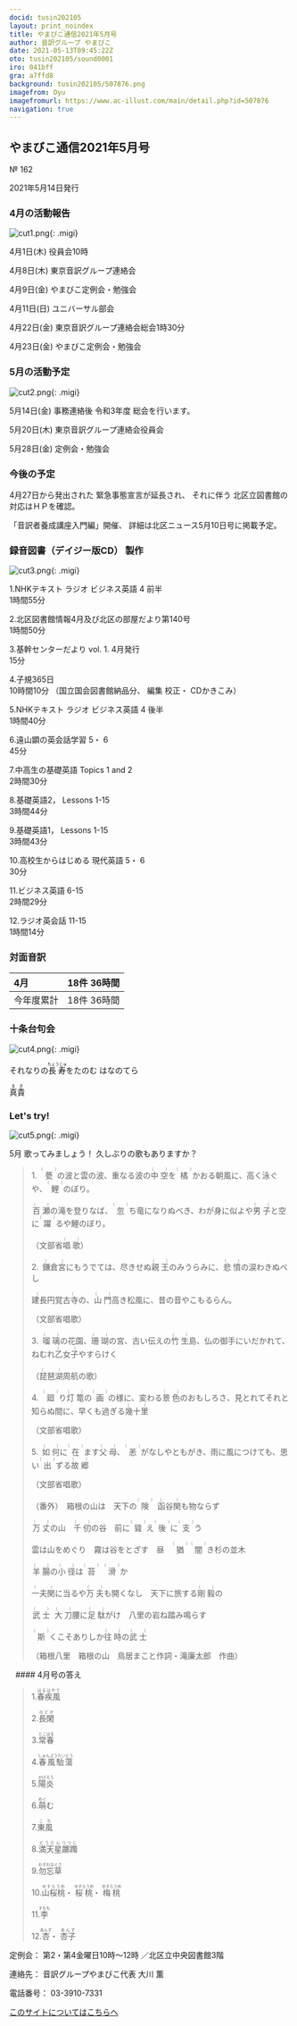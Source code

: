 ```yaml
---
docid: tusin202105
layout: print_noindex
title: やまびこ通信2021年5月号
author: 音訳グループ やまびこ
date: 2021-05-13T09:45:22Z
oto: tusin202105/sound0001
iro: 041bff
gra: a7ffd8
background: tusin202105/507876.png
imagefrom: Oyu
imagefromurl: https://www.ac-illust.com/main/detail.php?id=507876
navigation: true
---
```


## <span data-dur="4.119" data-begin="2.750" id="xmri_0001" markdown="1">やまびこ通信2021年5月号</span>

<span data-dur="2.654" data-begin="6.869" id="xmri_0002" markdown="1">№ 162</span>

<span data-dur="4.689" data-begin="9.523" id="xmri_0003" markdown="1">2021年5月14日発行</span>


### <span data-dur="3.322" data-begin="19.300" id="xmri_0006" markdown="1">4月の活動報告</span>

![cut1.png](media/tusin202105/cut1.png){: .migi}

<span data-dur="2.144" data-begin="24.472" id="xmri_0008" markdown="1">4月1日(木)</span>
<span data-dur="2.753" data-begin="26.616" id="xmri_0009" markdown="1">役員会10時</span>

<span data-dur="2.023" data-begin="29.369" id="xmri_000A" markdown="1">4月8日(木)</span>
<span data-dur="3.363" data-begin="31.392" id="xmri_000B" markdown="1">東京音訳グループ連絡会</span>

<span data-dur="2.11" data-begin="34.755" id="xmri_000C" markdown="1">4月9日(金)</span>
<span data-dur="3.537" data-begin="36.865" id="xmri_000D" markdown="1">やまびこ定例会・勉強会</span>

<span data-dur="2.397" data-begin="40.402" id="xmri_000E" markdown="1">4月11日(日)</span>
<span data-dur="2.504" data-begin="42.799" id="xmri_000F" markdown="1">ユニバーサル部会</span>

<span data-dur="2.355" data-begin="45.303" id="xmri_0010" markdown="1">4月22日(金)</span>
<span data-dur="5.082" data-begin="47.658" id="xmri_0011" markdown="1">東京音訳グループ連絡会総会1時30分</span>

<span data-dur="2.475" data-begin="52.740" id="xmri_0012" markdown="1">4月23日(金)</span>
<span data-dur="4.937" data-begin="55.215" id="xmri_0013" markdown="1">やまびこ定例会・勉強会</span>


### <span data-dur="3.178" data-begin="60.152" id="xmri_0014" markdown="1">5月の活動予定</span>

![cut2.png](media/tusin202105/cut2.png){: .migi}

<span data-dur="2.151" data-begin="65.180" id="xmri_0016" markdown="1">5月14日(金)</span>
<span data-dur="5.775" data-begin="67.331" id="xmri_0017" markdown="1">事務連絡後 令和3年度 総会を行います。</span>

<span data-dur="2.023" data-begin="73.106" id="xmri_0018" markdown="1">5月20日(木)</span>
<span data-dur="4.051" data-begin="75.129" id="xmri_0019" markdown="1">東京音訳グループ連絡会役員会</span>

<span data-dur="2.469" data-begin="79.180" id="xmri_001A" markdown="1">5月28日(金)</span>
<span data-dur="4.386" data-begin="81.649" id="xmri_001B" markdown="1">定例会・勉強会</span>


### <span data-dur="2.63" data-begin="86.035" id="xmri_001C" markdown="1">今後の予定</span>

<span data-dur="5.247" data-begin="88.665" id="xmri_001D" markdown="1">4月27日から発出された 緊急事態宣言が延長され、</span>
<span data-dur="6.143" data-begin="93.912" id="xmri_001E" markdown="1">それに伴う 北区立図書館の対応はＨＰを確認。</span>

<span data-dur="3.14" data-begin="100.055" id="xmri_001F" markdown="1">「音訳者養成講座入門編」開催、</span>
<span data-dur="6.882" data-begin="103.195" id="xmri_0020" markdown="1">詳細は北区ニュース5月10日号に掲載予定。</span>


### <span data-dur="4.732" data-begin="110.077" id="xmri_0021" markdown="1">録音図書（デイジー版CD） 製作</span>

![cut3.png](media/tusin202105/cut3.png){: .migi}




<span data-dur="0.815" data-begin="118.323" id="xmri_0024" markdown="1">1.</span><span data-dur="4.493" data-begin="119.138" id="xmri_0025" markdown="1">NHKテキスト ラジオ ビジネス英語 4 前半</span>  
<span data-dur="2.76" data-begin="123.631" id="xmri_0026" markdown="1">1時間55分</span>


<span data-dur="0.704" data-begin="126.391" id="xmri_0027" markdown="1">2.</span><span data-dur="5.287" data-begin="127.095" id="xmri_0028" markdown="1">北区図書館情報4月及び北区の部屋だより第140号</span>  
<span data-dur="2.601" data-begin="132.382" id="xmri_0029" markdown="1">1時間50分</span>


<span data-dur="0.87" data-begin="134.983" id="xmri_002A" markdown="1">3.</span><span data-dur="2.925" data-begin="135.853" id="xmri_002B" markdown="1">基幹センターだより vol. 1.</span>
<span data-dur="1.494" data-begin="138.778" id="xmri_002C" markdown="1">4月発行</span>  
<span data-dur="2.005" data-begin="140.272" id="xmri_002D" markdown="1">15分</span>


<span data-dur="0.797" data-begin="142.277" id="xmri_002E" markdown="1">4.</span><span data-dur="2.48" data-begin="143.074" id="xmri_002F" markdown="1">子規365日</span>  
<span data-dur="1.612" data-begin="145.554" id="xmri_0030" markdown="1">10時間10分</span>
<span data-dur="2.631" data-begin="147.166" id="xmri_0031" markdown="1">（国立国会図書館納品分、</span>
<span data-dur="3.9" data-begin="149.797" id="xmri_0032" markdown="1">編集 校正・ CDかきこみ）</span>


<span data-dur="0.714" data-begin="153.697" id="xmri_0033" markdown="1">5.</span><span data-dur="4.493" data-begin="154.411" id="xmri_0034" markdown="1">NHKテキスト ラジオ ビジネス英語 4 後半</span>  
<span data-dur="2.667" data-begin="158.904" id="xmri_0035" markdown="1">1時間40分</span>


<span data-dur="0.859" data-begin="161.571" id="xmri_0036" markdown="1">6.</span><span data-dur="3.338" data-begin="162.430" id="xmri_0037" markdown="1">遠山顕の英会話学習 5・ 6</span>  
<span data-dur="2.253" data-begin="165.768" id="xmri_0038" markdown="1">45分</span>


<span data-dur="0.828" data-begin="168.021" id="xmri_0039" markdown="1">7.</span><span data-dur="2.036" data-begin="168.849" id="xmri_003A" markdown="1">中高生の基礎英語</span>
<span data-dur="1.595" data-begin="170.885" id="xmri_003B" markdown="1">Topics 1 and 2</span>  
<span data-dur="2.615" data-begin="172.480" id="xmri_003C" markdown="1">2時間30分</span>


<span data-dur="0.847" data-begin="175.095" id="xmri_003D" markdown="1">8.</span><span data-dur="1.286" data-begin="175.942" id="xmri_003E" markdown="1">基礎英語2，</span>
<span data-dur="1.854" data-begin="177.228" id="xmri_003F" markdown="1">Lessons 1-15</span>  
<span data-dur="2.953" data-begin="179.082" id="xmri_0040" markdown="1">3時間44分</span>


<span data-dur="0.813" data-begin="182.035" id="xmri_0041" markdown="1">9.</span><span data-dur="1.458" data-begin="182.848" id="xmri_0042" markdown="1">基礎英語1，</span>
<span data-dur="1.854" data-begin="184.306" id="xmri_0043" markdown="1">Lessons 1-15</span>  
<span data-dur="3.003" data-begin="186.160" id="xmri_0044" markdown="1">3時間43分</span>


<span data-dur="0.801" data-begin="189.163" id="xmri_0045" markdown="1">10.</span><span data-dur="3.803" data-begin="189.964" id="xmri_0046" markdown="1">高校生からはじめる 現代英語 5・ 6</span>  
<span data-dur="2.141" data-begin="193.767" id="xmri_0047" markdown="1">30分</span>


<span data-dur="1.098" data-begin="195.908" id="xmri_0048" markdown="1">11.</span><span data-dur="1.502" data-begin="197.006" id="xmri_0049" markdown="1">ビジネス英語</span>
<span data-dur="1.519" data-begin="198.508" id="xmri_004A" markdown="1">6-15</span>  
<span data-dur="2.778" data-begin="200.027" id="xmri_004B" markdown="1">2時間29分</span>


<span data-dur="0.947" data-begin="202.805" id="xmri_004C" markdown="1">12.</span><span data-dur="1.514" data-begin="203.752" id="xmri_004D" markdown="1">ラジオ英会話</span>
<span data-dur="1.539" data-begin="205.266" id="xmri_004E" markdown="1">11-15</span>  
<span data-dur="3.394" data-begin="206.805" id="xmri_004F" markdown="1">1時間14分</span>


### <span data-dur="2.666" data-begin="210.199" id="xmri_0050" markdown="1">対面音訳</span>

<span data-dur="1.078" data-begin="212.865" id="xmri_0051" markdown="1">4月</span> | <span data-dur="3.435" data-begin="213.943" id="xmri_0052" markdown="1">18件 36時間</span>
|:---|---:|
<span data-dur="1.59" data-begin="217.378" id="xmri_0053" markdown="1">今年度累計</span> | <span data-dur="4.835" data-begin="218.968" id="xmri_0054" markdown="1">18件 36時間</span>


### <span data-dur="3.467" data-begin="223.803" id="xmri_0055" markdown="1">十条台句会</span>

![cut4.png](media/tusin202105/cut4.png){: .migi}

<span data-dur="8.347" data-begin="229.120" id="xmri_0057" markdown="1">それなりの<ruby class="ruby_level_7">長寿<rp>(</rp><rt>ちょうじゅ</rt><rp>)</rp></ruby>をたのむ はなのてら</span>

<span data-dur="2.417" data-begin="237.467" id="xmri_0058" markdown="1" class="haigo"><ruby class="ruby_level_6">真<rp>(</rp><rt>ま</rt><rp>)</rp>貴<rp>(</rp><rt>き</rt><rp>)</rp></ruby></span>

### <span data-dur="2.449" data-begin="240.384" id="xmri_005A" markdown="1">Let's try!</span>


![cut5.png](media/tusin202105/cut5.png){: .migi}

<span data-dur="3.034" data-begin="244.683" id="xmri_005C" markdown="1">5月 歌ってみましょう！</span>
<span data-dur="3.552" data-begin="247.717" id="xmri_005D" markdown="1">久しぶりの歌もありますか？</span>





<blockquote markdown="1">
1.&ensp;<ruby>甍<rp>(</rp><rt>（　　　）</rt><rp>)</rp></ruby>の波と雲の波、重なる波の<ruby class="ruby_level_1">中空<rp>(</rp><rt>（　　　）</rt><rp>)</rp></ruby>を<ruby>橘<rp>(</rp><rt>（　　　）</rt><rp>)</rp></ruby>かおる朝風に、高く泳ぐや、<ruby>鯉<rp>(</rp><rt>（　　　）</rt><rp>)</rp></ruby>のぼり。

<ruby class="ruby_level_7">百瀬<rp>(</rp><rt>（　　　）</rt><rp>)</rp></ruby>の滝を登りなば、<ruby>忽<rp>(</rp><rt>（　　　）</rt><rp>)</rp></ruby>ち竜になりぬべき、わが身に似よや<ruby class="ruby_level_1">男子<rp>(</rp><rt>（　　　）</rt><rp>)</rp></ruby>と空に<ruby class="ruby_level_7">躍<rp>(</rp><rt>（　　　）</rt><rp>)</rp></ruby>るや鯉のぼり。

（文部省<ruby class="ruby_level_4">唱歌<rp>(</rp><rt>（　　　）</rt><rp>)</rp></ruby>）

2.&ensp;<ruby>鎌倉宮<rp>(</rp><rt>（　　　）</rt><rp>)</rp></ruby>にもうでては、尽きせぬ<ruby class="ruby_level_2">親王<rp>(</rp><rt>（　　　）</rt><rp>)</rp></ruby>のみうらみに、<ruby class="ruby_level_7">悲憤<rp>(</rp><rt>（　　　）</rt><rp>)</rp></ruby>の涙わきぬべし

<ruby class="ruby_level_4">建長円覚古寺<rp>(</rp><rt>（　　　）</rt><rp>)</rp></ruby>の、<ruby class="ruby_level_2">山門<rp>(</rp><rt>（　　　）</rt><rp>)</rp></ruby>高き松風に、昔の音やこもるらん。

（文部省唱歌）

3.&ensp;<ruby>瑠璃<rp>(</rp><rt>（　　　）</rt><rp>)</rp></ruby>の花園、<ruby>珊瑚<rp>(</rp><rt>（　　　）</rt><rp>)</rp></ruby>の宮、古い伝えの<ruby class="ruby_level_1">竹生<rp>(</rp><rt>（　　　）</rt><rp>)</rp></ruby>島、仏の御手にいだかれて、ねむれ<ruby class="ruby_level_7">乙女子<rp>(</rp><rt>（　　　）</rt><rp>)</rp></ruby>やすらけく

（<ruby>琵琶湖<rp>(</rp><rt>（　　　）</rt><rp>)</rp></ruby>周航の歌）

4.&ensp;<ruby>廻<rp>(</rp><rt>（　　　）</rt><rp>)</rp></ruby>り<ruby>灯篭<rp>(</rp><rt>（　　　）</rt><rp>)</rp></ruby>の<ruby class="ruby_level_2">画<rp>(</rp><rt>（　　　）</rt><rp>)</rp></ruby>の様に、変わる<ruby class="ruby_level_4">景色<rp>(</rp><rt>（　　　）</rt><rp>)</rp></ruby>のおもしろさ、見とれてそれと知らぬ間に、早くも過ぎる<ruby class="ruby_level_7">幾十里<rp>(</rp><rt>（　　　）</rt><rp>)</rp></ruby>

（文部省唱歌）

5.&ensp;<ruby class="ruby_level_7">如何<rp>(</rp><rt>（　　　）</rt><rp>)</rp></ruby>に<ruby class="ruby_level_5">在<rp>(</rp><rt>（　　　）</rt><rp>)</rp></ruby>ます<ruby class="ruby_level_2">父母<rp>(</rp><rt>（　　　）</rt><rp>)</rp></ruby>、<ruby>恙<rp>(</rp><rt>（　　　）</rt><rp>)</rp></ruby>がなしやともがき、雨に風につけても、思い<ruby class="ruby_level_1">出<rp>(</rp><rt>（　　　）</rt><rp>)</rp></ruby>ずる<ruby class="ruby_level_6">故郷<rp>(</rp><rt>（　　　）</rt><rp>)</rp></ruby>

（文部省唱歌）

（番外）&ensp;箱根の山は　天下の<ruby class="ruby_level_5">険<rp>(</rp><rt>（　　　）</rt><rp>)</rp></ruby>&nbsp; <ruby>函谷関<rp>(</rp><rt>（　　　）</rt><rp>)</rp></ruby>も物ならず

<ruby class="ruby_level_7">万丈<rp>(</rp><rt>（　　　）</rt><rp>)</rp></ruby>の山　<ruby>千仞<rp>(</rp><rt>（　　　）</rt><rp>)</rp></ruby>の谷　前に<ruby>聳<rp>(</rp><rt>（　　　）</rt><rp>)</rp></ruby>え<ruby class="ruby_level_2">後<rp>(</rp><rt>（　　　）</rt><rp>)</rp></ruby>に<ruby class="ruby_level_5">支<rp>(</rp><rt>（　　　）</rt><rp>)</rp></ruby>う

雲は山をめぐり　霧は谷をとざす　昼　<ruby class="ruby_level_7">猶<rp>(</rp><rt>（　　　）</rt><rp>)</rp></ruby> <ruby>闇<rp>(</rp><rt>（　　　）</rt><rp>)</rp></ruby>き杉の並木

<ruby class="ruby_level_4">羊腸<rp>(</rp><rt>（　　　）</rt><rp>)</rp></ruby>の<ruby class="ruby_level_4">小径<rp>(</rp><rt>（　　　）</rt><rp>)</rp></ruby>は<ruby>苔<rp>(</rp><rt>（　　　）</rt><rp>)</rp></ruby>&nbsp; <ruby class="ruby_level_7">滑<rp>(</rp><rt>（　　　）</rt><rp>)</rp></ruby>か

<ruby class="ruby_level_4">一夫関<rp>(</rp><rt>（　　　）</rt><rp>)</rp></ruby>に当るや<ruby class="ruby_level_4">万夫<rp>(</rp><rt>（　　　）</rt><rp>)</rp></ruby>も開くなし　天下に旅する<ruby>剛毅<rp>(</rp><rt>（　　　）</rt><rp>)</rp></ruby>の

<ruby class="ruby_level_5">武士<rp>(</rp><rt>（　　　）</rt><rp>)</rp></ruby>&nbsp; <ruby class="ruby_level_2">大刀<rp>(</rp><rt>（　　　）</rt><rp>)</rp></ruby>腰に<ruby class="ruby_level_7">足駄<rp>(</rp><rt>（　　　）</rt><rp>)</rp></ruby>がけ　八里の岩ね踏み鳴らす

<ruby>斯<rp>(</rp><rt>（　　　）</rt><rp>)</rp></ruby>くこそありしか<ruby class="ruby_level_5">往時<rp>(</rp><rt>（　　　）</rt><rp>)</rp></ruby>の<ruby class="ruby_level_5">武士<rp>(</rp><rt>（　　　）</rt><rp>)</rp></ruby>

（箱根八里　箱根の山　鳥居まこと作詞・滝廉太郎　作曲）


</blockquote>
&ensp;
#### <span data-dur="2.258" data-begin="255.794" id="xmri_005F" markdown="1">4月号の答え</span>

<blockquote markdown="1">

<span data-dur="0.815" data-begin="258.052" id="xmri_0060" markdown="1">1.</span><span data-dur="1.731" data-begin="258.867" id="xmri_0061" markdown="1"><ruby class="ruby_level_7">春疾風<rp>(</rp><rt>はるはやて</rt><rp>)</rp></ruby></span>


<span data-dur="0.704" data-begin="260.598" id="xmri_0062" markdown="1">2.</span><span data-dur="1.492" data-begin="261.302" id="xmri_0063" markdown="1"><ruby class="ruby_level_7">長閑<rp>(</rp><rt>のどか</rt><rp>)</rp></ruby></span>


<span data-dur="0.871" data-begin="262.794" id="xmri_0064" markdown="1">3.</span><span data-dur="1.519" data-begin="263.665" id="xmri_0065" markdown="1"><ruby class="ruby_level_5">常春<rp>(</rp><rt>とこはる</rt><rp>)</rp></ruby></span>


<span data-dur="0.798" data-begin="265.184" id="xmri_0066" markdown="1">4.</span><span data-dur="2.1" data-begin="265.982" id="xmri_0067" markdown="1"><ruby>春風駘蕩<rp>(</rp><rt>しゅんぷうたいとう</rt><rp>)</rp></ruby></span>


<span data-dur="0.715" data-begin="268.082" id="xmri_0068" markdown="1">5.</span><span data-dur="1.546" data-begin="268.797" id="xmri_0069" markdown="1"><ruby class="ruby_level_7">陽炎<rp>(</rp><rt>かげろう</rt><rp>)</rp></ruby></span>


<span data-dur="0.859" data-begin="270.343" id="xmri_006A" markdown="1">6.</span><span data-dur="1.453" data-begin="271.202" id="xmri_006B" markdown="1"><ruby>萌<rp>(</rp><rt>めぐ</rt><rp>)</rp></ruby>む</span>


<span data-dur="0.828" data-begin="272.655" id="xmri_006C" markdown="1">7.</span><span data-dur="1.33" data-begin="273.483" id="xmri_006D" markdown="1"><ruby class="ruby_level_2">東風<rp>(</rp><rt>こち</rt><rp>)</rp></ruby></span>


<span data-dur="0.847" data-begin="274.813" id="xmri_006E" markdown="1">8.</span><span data-dur="1.935" data-begin="275.660" id="xmri_006F" markdown="1"><ruby>満天星躑躅<rp>(</rp><rt>どうだんつつじ</rt><rp>)</rp></ruby></span>


<span data-dur="0.812" data-begin="277.595" id="xmri_0070" markdown="1">9.</span><span data-dur="1.853" data-begin="278.407" id="xmri_0071" markdown="1"><ruby>勿忘草<rp>(</rp><rt>わすれなぐさ</rt><rp>)</rp></ruby></span>


<span data-dur="0.8" data-begin="280.260" id="xmri_0072" markdown="1">10.</span><span data-dur="1.175" data-begin="281.060" id="xmri_0073" markdown="1"><ruby class="ruby_level_7">山桜桃<rp>(</rp><rt>ゆすらうめ</rt><rp>)</rp></ruby>・</span>
<span data-dur="1.175" data-begin="282.235" id="xmri_0074" markdown="1"><ruby class="ruby_level_7">桜桃<rp>(</rp><rt>ゆすらうめ</rt><rp>)</rp></ruby>・</span>
<span data-dur="1.675" data-begin="283.410" id="xmri_0075" markdown="1"><ruby class="ruby_level_7">梅桃<rp>(</rp><rt>ゆすらうめ</rt><rp>)</rp></ruby></span>


<span data-dur="1.099" data-begin="285.085" id="xmri_0076" markdown="1">11.</span><span data-dur="1.523" data-begin="286.184" id="xmri_0077" markdown="1"><ruby>李<rp>(</rp><rt>すもも</rt><rp>)</rp></ruby></span>


<span data-dur="0.947" data-begin="287.707" id="xmri_0078" markdown="1">12.</span><span data-dur="0.908" data-begin="288.654" id="xmri_0079" markdown="1"><ruby>杏<rp>(</rp><rt>あんず</rt><rp>)</rp></ruby>・</span>
<span data-dur="1.409" data-begin="289.562" id="xmri_007A" markdown="1"><ruby>杏子<rp>(</rp><rt>あんず</rt><rp>)</rp></ruby></span>

</blockquote>


<span data-dur="1.205" data-begin="290.971" id="xmri_007B" markdown="1">定例会：</span>
<span data-dur="3.237" data-begin="292.176" id="xmri_007C" markdown="1">第2・第4金曜日10時～12時</span>
<span data-dur="3.047" data-begin="295.413" id="xmri_007D" markdown="1">／北区立中央図書館3階</span>  

<span data-dur="1.319" data-begin="298.460" id="xmri_007E" markdown="1">連絡先：</span>
<span data-dur="4.237" data-begin="299.779" id="xmri_007F" markdown="1">音訳グループやまびこ代表 大川 薫</span>  

<span data-dur="1.409" data-begin="304.016" id="xmri_0080" markdown="1">電話番号：</span>
<span data-dur="4.305" data-begin="305.425" id="xmri_0081" markdown="1">03-3910-7331</span>  

<a data-dur="5.93" data-begin="309.730" id="xmri_0082" markdown="1" href="mailto:ymbk2016ml@gmail.com?Subject=やまびこウェブサイトについて">このサイトについてはこちらへ</a>


